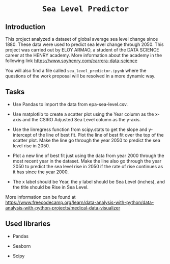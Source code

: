 # <h1 align=center>**`Sea Level Predictor`**</h1>


## **Introduction**

This project analyzed a dataset of global average sea level change since 1880. These data were used to predict sea level change through 2050. This project was carried out by ELOY ARMAO, a student of the DATA SCIENCE career at the HENRY academy. More information about the academy in the following link https://www.soyhenry.com/carrera-data-science

You will also find a file called `sea_level_predictor.ipynb` where the questions of the work proposal will be resolved in a more dynamic way.

## **Tasks**

+ Use Pandas to import the data from epa-sea-level.csv.

+ Use matplotlib to create a scatter plot using the Year column as the x-axis and the CSIRO Adjusted Sea Level column as the y-axis.

+ Use the linregress function from scipy.stats to get the slope and y-intercept of the line of best fit. Plot the line of best fit over the top of the scatter plot. Make the line go through the year 2050 to predict the sea level rise in 2050.

+ Plot a new line of best fit just using the data from year 2000 through the most recent year in the dataset. Make the line also go through the year 2050 to predict the sea level rise in 2050 if the rate of rise continues as it has since the year 2000.

+ The x label should be Year, the y label should be Sea Level (inches), and the title should be Rise in Sea Level.

More information can be found at https://www.freecodecamp.org/learn/data-analysis-with-python/data-analysis-with-python-projects/medical-data-visualizer

## **Used libraries**

+ Pandas

+ Seaborn

+ Scipy